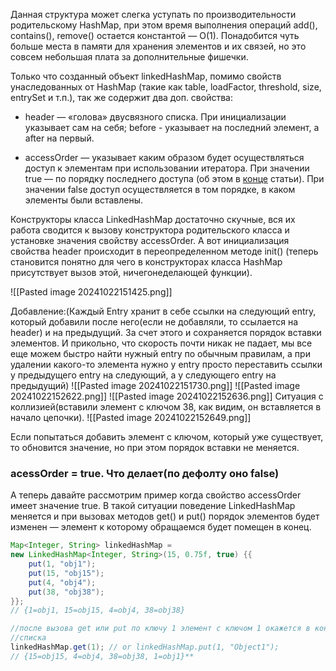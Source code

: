 Данная структура может слегка уступать по производительности родительскому HashMap, при этом время выполнения операций add(), contains(), remove() остается константой — O(1). Понадобится чуть больше места в памяти для хранения элементов и их связей, но это совсем небольшая плата за дополнительные фишечки.

Только что созданный объект linkedHashMap, помимо свойств унаследованных от HashMap (такие как table, loadFactor, threshold, size, entrySet и т.п.), так же содержит два доп. свойства:

- header — «голова» двусвязного списка. При инициализации указывает сам на себя; before - указывает на последний элемент, а after на первый.
    
- accessOrder — указывает каким образом будет осуществляться доступ к элементам при использовании итератора. При значении true — по порядку последнего доступа (об этом в [конце](https://habr.com/ru/post/129037/#accessOrderTrue) статьи). При значении false доступ осуществляется в том порядке, в каком элементы были вставлены.
    

Конструкторы класса LinkedHashMap достаточно скучные, вся их работа сводится к вызову конструктора родительского класса и установке значения свойству accessOrder. А вот инициализация свойства header происходит в переопределенном методе init() (теперь становится понятно для чего в конструкторах класса HashMap присутствует вызов этой, ничегонеделающей функции).

![[Pasted image 20241022151425.png]]

Добавление:(Каждый Entry хранит в себе ссылки на следующий entry, который добавили после него(если не добавляли, то ссылается на header) и на предыдущий. За счет этого и сохраняется порядок вставки элементов. И прикольно, что скорость почти никак не падает, мы все еще можем быстро найти нужный entry по обычным правилам, а при удалении какого-то элемента нужно у entry просто переставить ссылки у предыдущего entry на следующий, а у следующего entry на предыдущий)
![[Pasted image 20241022151730.png]]
![[Pasted image 20241022152622.png]]
![[Pasted image 20241022152636.png]]
Ситуация с коллизией(вставили элемент с ключом 38, как видим, он вставляется в начало цепочки).
![[Pasted image 20241022152649.png]]

Если попытаться добавить элемент с ключом, который уже существует, то обновится значение, но при этом порядок вставки не меняется.
### acessOrder = true. Что делает(по дефолту оно false)
А теперь давайте рассмотрим пример когда свойство accessOrder имеет значение true. В такой ситуации поведение LinkedHashMap меняется и при вызовах методов get() и put() порядок элементов будет изменен — элемент к которому обращаемся будет помещен в конец.
```java
Map<Integer, String> linkedHashMap =  
new LinkedHashMap<Integer, String>(15, 0.75f, true) {{  
    put(1, "obj1");  
    put(15, "obj15");  
    put(4, "obj4");  
    put(38, "obj38");  
}};  
// {1=obj1, 15=obj15, 4=obj4, 38=obj38}  

//после вызова get или put по ключу 1 элемент с ключом 1 окажется в конце
//списка
linkedHashMap.get(1); // or linkedHashMap.put(1, "Object1");  
// {15=obj15, 4=obj4, 38=obj38, 1=obj1}** 
```
